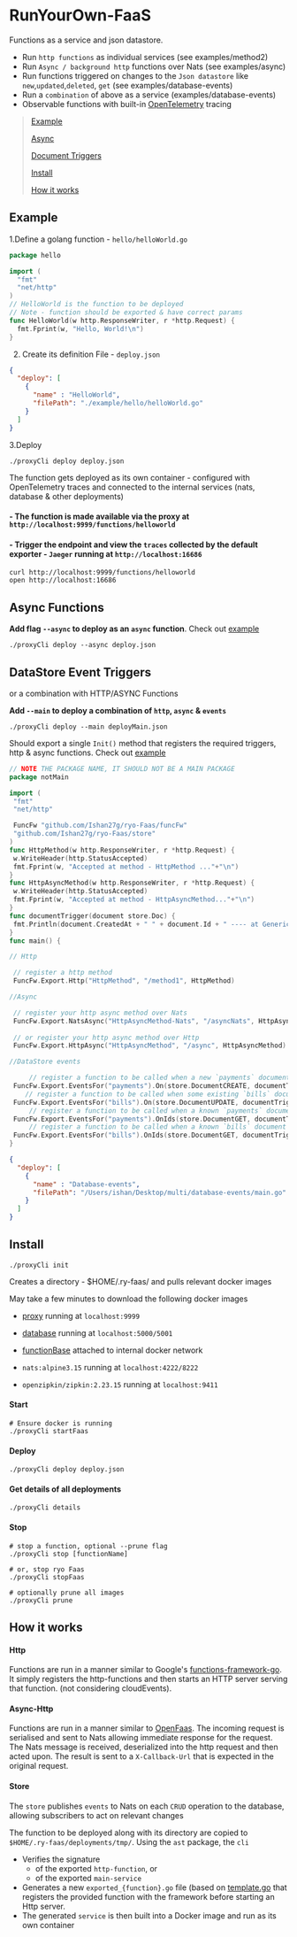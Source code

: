 # RunYourOwn-FaaS

Functions as a service and json datastore.

- Run `http functions` as individual services (see examples/method2)
- Run `Async / background http` functions over Nats (see examples/async)
- Run functions triggered on changes to the `Json datastore` like `new`,`updated`,`deleted`, `get` (see examples/database-events)
- Run a `combination` of above as a service (examples/database-events)
- Observable functions with built-in [OpenTelemetry](https://github.com/open-telemetry/opentelemetry-go) tracing


>[Example](#Example)
> 
>[Async](#Async-Functions)
> 
>[Document Triggers](#DataStore-Event-Triggers)
> 
> [Install](#Install)
>
> [How it works](#How-it-works)

## Example
1.Define a golang function - `hello/helloWorld.go`

```go
package hello

import (
  "fmt"
  "net/http"
)
// HelloWorld is the function to be deployed
// Note - function should be exported & have correct params
func HelloWorld(w http.ResponseWriter, r *http.Request) {
  fmt.Fprint(w, "Hello, World!\n")
}
```

2. Create its definition File - `deploy.json`

```json
{
  "deploy": [
    {
      "name" : "HelloWorld",
      "filePath": "./example/hello/helloWorld.go"
    }
  ]
}
```

3.Deploy

```shell
./proxyCli deploy deploy.json
```
The function gets deployed as its own container - configured with OpenTelemetry traces and connected to the internal services (nats, database & other deployments)

#### - The function is made available via the proxy at `http://localhost:9999/functions/helloworld`

#### - Trigger the endpoint and view the `traces` collected by the default exporter - `Jaeger` running at `http://localhost:16686`

```shell
curl http://localhost:9999/functions/helloworld
open http://localhost:16686
```

## Async Functions

__Add flag `--async` to deploy as an `async` function__. Check out [example](https://github.com/Ishan27g/ryo-Faas/tree/readme/examples/async#readme)

```shell
./proxyCli deploy --async deploy.json
```

## DataStore Event Triggers

or a combination with HTTP/ASYNC Functions

__Add `--main` to deploy a combination of `http`, `async` & `events`__
```shell
./proxyCli deploy --main deployMain.json
```

Should export a single `Init()` method that registers the required triggers, http & async functions. Check out [example](https://github.com/Ishan27g/ryo-Faas/tree/readme/examples/database-events)

```go
// NOTE THE PACKAGE NAME, IT SHOULD NOT BE A MAIN PACKAGE
package notMain

import (
 "fmt"
 "net/http"

 FuncFw "github.com/Ishan27g/ryo-Faas/funcFw"
 "github.com/Ishan27g/ryo-Faas/store"
)
func HttpMethod(w http.ResponseWriter, r *http.Request) {
 w.WriteHeader(http.StatusAccepted)
 fmt.Fprint(w, "Accepted at method - HttpMethod ..."+"\n")
}
func HttpAsyncMethod(w http.ResponseWriter, r *http.Request) {
 w.WriteHeader(http.StatusAccepted)
 fmt.Fprint(w, "Accepted at method - HttpAsyncMethod..."+"\n")
}
func documentTrigger(document store.Doc) {
 fmt.Println(document.CreatedAt + " " + document.Id + " ---- at GenericCb()")
}
func main() {

// Http

 // register a http method
 FuncFw.Export.Http("HttpMethod", "/method1", HttpMethod)

//Async

 // register your http async method over Nats
 FuncFw.Export.NatsAsync("HttpAsyncMethod-Nats", "/asyncNats", HttpAsyncMethod)
 
 // or register your http async method over Http
 FuncFw.Export.HttpAsync("HttpAsyncMethod", "/async", HttpAsyncMethod)

//DataStore events

     // register a function to be called when a new `payments` document is created
 FuncFw.Export.EventsFor("payments").On(store.DocumentCREATE, documentTrigger)
    // register a function to be called when some existing `bills` document is updated
 FuncFw.Export.EventsFor("bills").On(store.DocumentUPDATE, documentTrigger)
     // register a function to be called when a known `payments` document (by its ID) is retrieved
 FuncFw.Export.EventsFor("payments").OnIds(store.DocumentGET, documentTrigger, "some-known-id")
     // register a function to be called when a known `bills` document (by its ID) is retrieved
 FuncFw.Export.EventsFor("bills").OnIds(store.DocumentGET, documentTrigger, "some-known-id")
}
```

```json
{
  "deploy": [
    {
      "name" : "Database-events",
      "filePath": "/Users/ishan/Desktop/multi/database-events/main.go"
    }
  ]
}
```

## Install


```shell
./proxyCli init
```
Creates a directory - $HOME/.ry-faas/ and pulls relevant docker images

May take a few minutes to download the following docker images

- [proxy](https://hub.docker.com/repository/docker/ishan27g/ryo-faas) running at `localhost:9999`
- [database](https://hub.docker.com/repository/docker/ishan27g/ryo-faas) running at `localhost:5000/5001`
- [functionBase](https://hub.docker.com/repository/docker/ishan27g/ryo-faas) attached to internal docker network

- `nats:alpine3.15` running at `localhost:4222/8222`
- `openzipkin/zipkin:2.23.15` running at `localhost:9411`

#### Start

```shell
# Ensure docker is running
./proxyCli startFaas
```

#### Deploy

```shell
./proxyCli deploy deploy.json
```

#### Get details of all deployments
```shell
./proxyCli details
```
#### Stop
```shell
# stop a function, optional --prune flag
./proxyCli stop [functionName]

# or, stop ryo Faas
./proxyCli stopFaas

# optionally prune all images
./proxyCli prune
```

## How it works

#### Http

Functions are run in a manner similar to Google's [functions-framework-go](https://github.com/GoogleCloudPlatform/functions-framework-go).
It simply registers the http-functions and then starts an HTTP server serving that function. (not considering cloudEvents).

#### Async-Http 

Functions are run in a manner similar to [OpenFaas](https://docs.openfaas.com/reference/async/). 
The incoming request is serialised and sent to Nats allowing immediate response for the request. 
The Nats message is received, deserialized into the http request and then acted upon. 
The result is sent to a `X-Callback-Url` that is expected in the original request.

#### Store

The `store` publishes `events` to Nats on each `CRUD` operation to the database, allowing subscribers to act on relevant changes

The function to be deployed along with its directory are copied to `$HOME/.ry-faas/deployments/tmp/`. Using the `ast`  package, the `cli`
  - Verifies the signature
    - of the exported `http-function`, or
    - of the exported `main-service`
  - Generates a new `exported_{function}.go` file (based on [template.go](https://github.com/Ishan27g/ryo-Faas/blob/main/pkg/template/template.go) that registers the provided function with the framework before starting an Http server.
  - The generated `service` is then built into a Docker image and run as its own container

